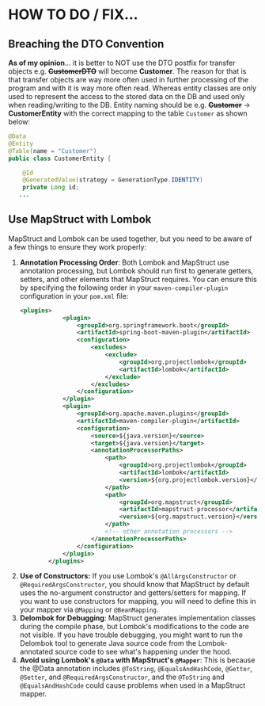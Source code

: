 # HOW TO DO / FIX...

## Breaching the DTO Convention
**As of my opinion**... it is better to NOT use the DTO postfix for transfer objects e.g.
**~~CustomerDTO~~** will become **Customer**. The reason for that is that transfer objects are
way more often used in further processing of the program and with it is way more often read.
Whereas entity classes are only used to represent the access to the stored data on the DB and 
used only when reading/writing to the DB. Entity naming should be 
e.g. **~~Customer~~** -> **CustomerEntity** with the correct mapping to the table `Customer` 
as shown below: 
```java
@Data
@Entity
@Table(name = "Customer")
public class CustomerEntity {

    @Id
    @GeneratedValue(strategy = GenerationType.IDENTITY)
    private Long id;
   ...
```



## Use MapStruct with Lombok
MapStruct and Lombok can be used together, but you need to be aware 
of a few things to ensure they work properly:

1. **Annotation Processing Order**: Both Lombok and MapStruct use annotation processing, 
   but Lombok should run first to generate getters, setters, and other elements that 
   MapStruct requires. You can ensure this by specifying the following order in your 
   `maven-compiler-plugin` configuration in your `pom.xml` file:
    ```xml
    <plugins>
                <plugin>
                    <groupId>org.springframework.boot</groupId>
                    <artifactId>spring-boot-maven-plugin</artifactId>
                    <configuration>
                        <excludes>
                            <exclude>
                                <groupId>org.projectlombok</groupId>
                                <artifactId>lombok</artifactId>
                            </exclude>
                        </excludes>
                    </configuration>
                </plugin>
                <plugin>
                    <groupId>org.apache.maven.plugins</groupId>
                    <artifactId>maven-compiler-plugin</artifactId>
                    <configuration>
                        <source>${java.version}</source>
                        <target>${java.version}</target>
                        <annotationProcessorPaths>
                            <path>
                                <groupId>org.projectlombok</groupId>
                                <artifactId>lombok</artifactId>
                                <version>${org.projectlombok.version}</version>
                            </path>
                            <path>
                                <groupId>org.mapstruct</groupId>
                                <artifactId>mapstruct-processor</artifactId>
                                <version>${org.mapstruct.version}</version>
                            </path>
                            <!-- other annotation processors -->
                        </annotationProcessorPaths>
                    </configuration>
                </plugin>
            </plugins>
    ```
2. **Use of Constructors:** If you use Lombok's `@AllArgsConstructor` or `@RequiredArgsConstructor`, 
   you should know that MapStruct by default uses the no-argument constructor and getters/setters 
   for mapping. If you want to use constructors for mapping, you will need to define this in your 
   mapper via `@Mapping` or `@BeanMapping`.
3. **Delombok for Debugging**: MapStruct generates implementation classes during the compile phase, 
   but Lombok's modifications to the code are not visible. If you have trouble debugging, 
   you might want to run the Delombok tool to generate Java source code from the Lombok-annotated 
   source code to see what's happening under the hood.
4. **Avoid using Lombok's `@Data` with MapStruct's `@Mapper`**: This is because the @Data annotation 
   includes `@ToString`, `@EqualsAndHashCode`, `@Getter`, `@Setter`, and `@RequiredArgsConstructor`, 
   and the `@ToString` and `@EqualsAndHashCode` could cause problems when used in a MapStruct mapper.
